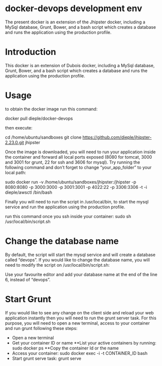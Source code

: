 # docker-devops development env
The present docker is an extension of the Jhipster docker, including a MySql database, Grunt, Bower, and a bash script which creates a database and runs the application using the production profile.

# Introduction
This docker is an extension of Dubois docker, including a MySql database, Grunt, Bower, and a bash script which creates a database and runs the application using the production profile.

# Usage
to obtain the docker image run this command:

docker pull dieple/docker-devops

then execute: 

cd /home/ubuntu/sandboxes
git clone https://github.com/dieple/jhipster-2.23.0.git jhipster


Once the image is downloaded, you will need to run your application inside the container and forward all local ports exposed (8080 for tomcat, 3000 and 3001 for grunt, 22 for ssh and 3606 for mysql). Try running the following command  and don’t forget to change “your_app_folder” to your local path:


sudo docker run -v /home/ubuntu/sandboxes/jhipster:/jhipster -p 8080:8080 -p 3000:3000 -p 3001:3001 -p 4022:22 -p 3306:3306 -t -i dieple/awsctl /bin/bash

Finally you will need to run the script in /usr/local/bin, to start the mysql service and run the application using the production profile.

run this command once you ssh inside your container:
sudo sh /usr/local/bin/script.sh

# Change the database name

By default, the script will start the mysql service and will create a database called “devops”. If you would like to change the database name, you will need to modify the script on /usr/local/bin/script.sh:

Use your favourite editor and add your database name at the end of the line 6, instead of “devops”.

# Start Grunt

If you would like to see any change on the client side and reload your web application instantly then you will need to run the grunt server task. For this purpose, you will need to open a new terminal, access to your container and run grunt following these steps:

* Open a new terminal
* Get your container ID or name
**List your active containers by running:
  sudo docker ps
**Copy the container Id or the name
* Access your container:
  sudo docker exec -i -t CONTAINER_ID bash
* Start grunt serve task:
 grunt serve



